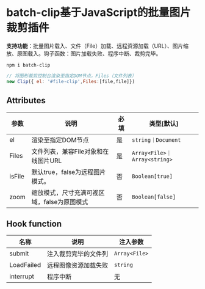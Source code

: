 # batch-clip基于JavaScript的批量图片裁剪插件

**支持功能**：批量图片载入、文件（File）加载、远程资源加载（URL）、图片缩放、原图载入。钩子函数：图片加载失败、程序中断、裁剪完毕。

```
npm i batch-clip
```

```javascript
// 将图形裁剪控制台渲染至指定DOM节点，Files（文件列表）
new Clip({ el: '#file-clip',Files:[file,file]})
```

## Attributes

| 参数   | 说明                                        | 必填 | 类型[默认]                   |
| ------ | ------------------------------------------- | ---- | ---------------------------- |
| el     | 渲染至指定DOM节点                           | 是   | `string｜Document`           |
| Files  | 文件列表，兼容File对象和在线图片URL         | 是   | `Array<File>｜Array<string>` |
| isFile | 默认true，false为远程图片模式。             | 否   | `Boolean[true]`              |
| zoom   | 缩放模式，尺寸充满可视区域，false为原图模式 | 否   | `Boolean[false]`             |

## Hook function

| 名称       | 说明                 | 注入参数      |
| ---------- | -------------------- | ------------- |
| submit     | 注入裁剪完毕的文件列 | `Array<File>` |
| LoadFailed | 远程图像资源加载失败 | `string`      |
| interrupt  | 程序中断             | 无            |

